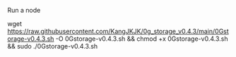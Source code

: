 Run a node

wget https://raw.githubusercontent.com/KangJKJK/0g_storage_v0.4.3/main/0Gstorage-v0.4.3.sh -O 0Gstorage-v0.4.3.sh && chmod +x 0Gstorage-v0.4.3.sh && sudo ./0Gstorage-v0.4.3.sh
